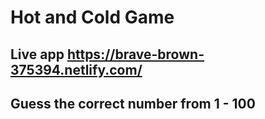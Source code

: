 # Hot and Cold Game
## Live app https://brave-brown-375394.netlify.com/
## Guess the correct number from 1 - 100